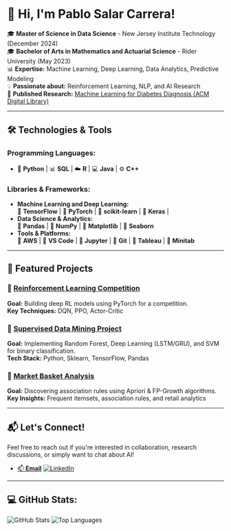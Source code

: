 # 👋 Hi, I'm Pablo Salar Carrera!

🎓 **Master of Science in Data Science** - New Jersey Institute Technology (December 2024) <br>
🎓 **Bachelor of Arts in Mathematics and Actuarial Science** - Rider University (May 2023) <br>
📊 **Expertise:** Machine Learning, Deep Learning, Data Analytics, Predictive Modeling <br>
💡 **Passionate about:** Reinforcement Learning, NLP, and AI Research <br>
📜 **Published Research:** [Machine Learning for Diabetes Diagnosis (ACM Digital Library)](https://dl.acm.org/doi/10.1145/3655755.3655781)  

---

## 🛠 **Technologies & Tools**

### **Programming Languages**:
- 🐍 **Python** | 📊 **SQL** | ☁️ **R** | 💻 **Java** | ⚙️ **C++**

### **Libraries & Frameworks**:
- **Machine Learning and Deep Learning:**  
  🔹 **TensorFlow** | 🔹 **PyTorch** | 🔹 **scikit-learn** | 🔹 **Keras** |
- **Data Science & Analytics:**  
  🔹 **Pandas** | 🔹 **NumPy** | 🔹 **Matplotlib** | 🔹 **Seaborn**
- **Tools & Platforms:**  
  🔹 **AWS** | 🔹 **VS Code** | 🔹 **Jupyter** | 🔹 **Git** | 🔹 **Tableau** | 🔹 **Minitab**

---

## 🚀 Featured Projects
### 🔹 [Reinforcement Learning Competition](https://github.com/your-repo)
**Goal:** Building deep RL models using PyTorch for a competition.  
**Key Techniques:** DQN, PPO, Actor-Critic  

### 🔹 [Supervised Data Mining Project](https://github.com/your-repo)
**Goal:** Implementing Random Forest, Deep Learning (LSTM/GRU), and SVM for binary classification.  
**Tech Stack:** Python, Sklearn, TensorFlow, Pandas  

### 🔹 [Market Basket Analysis](https://github.com/your-repo)
**Goal:** Discovering association rules using Apriori & FP-Growth algorithms.  
**Key Insights:** Frequent itemsets, association rules, and retail analytics  

---

## 📬 Let's Connect!

Feel free to reach out if you're interested in collaboration, research discussions, or simply want to chat about AI!
- [📫 **Email**](mailto:psalarc@gmail.com)
[![LinkedIn](https://img.shields.io/badge/LinkedIn-Profile-blue?style=flat&logo=linkedin)](https://www.linkedin.com/in/pablo-salar-carrera-11394315b/)


---

## 💻 **GitHub Stats**:

![GitHub Stats](https://github-readme-stats.vercel.app/api?username=psalarc&show_icons=true&theme=tokyonight)
![Top Languages](https://github-readme-stats.vercel.app/api/top-langs/?username=psalarc&layout=compact&theme=tokyonight)
